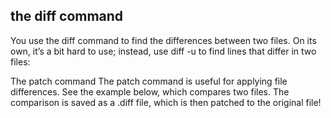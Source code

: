 ## the diff command
You use the diff command to find the differences between two files. On its own, it’s a bit hard to use; instead, use diff -u to find lines that differ in two files:


The patch command
The patch command is useful for applying file differences. See the example below, which compares two files. The comparison is saved as a .diff file, which is then patched to the original file!